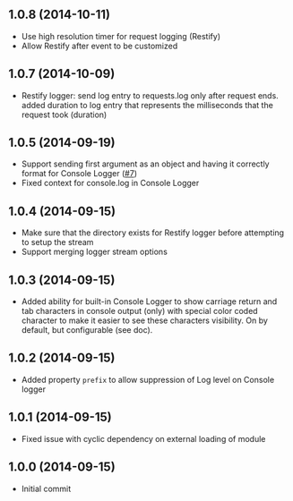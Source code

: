 ## 1.0.8 (2014-10-11)

- Use high resolution timer for request logging (Restify)
- Allow Restify after event to be customized

## 1.0.7 (2014-10-09)

- Restify logger: send log entry to requests.log only after request ends. added duration to log entry that represents the milliseconds that the request took (duration)

## 1.0.5 (2014-09-19)

- Support sending first argument as an object and having it correctly format for Console Logger ([#7](https://github.com/appcelerator/appc-logger/issues/7))
- Fixed context for console.log in Console Logger

## 1.0.4 (2014-09-15)

- Make sure that the directory exists for Restify logger before attempting to setup the stream
- Support merging logger stream options

## 1.0.3 (2014-09-15)

- Added ability for built-in Console Logger to show carriage return and tab characters in console output (only) with special color coded character to make it easier to see these characters visibility.  On by default, but configurable (see doc).

## 1.0.2 (2014-09-15)

- Added property `prefix` to allow suppression of Log level on Console logger

## 1.0.1 (2014-09-15)

- Fixed issue with cyclic dependency on external loading of module

## 1.0.0 (2014-09-15)

- Initial commit
